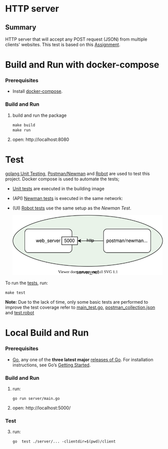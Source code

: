 # HTTP server

## Summary
HTTP server that will accept any POST request (JSON) from multiple clients' websites.
This test is based on this [Assignment](test.description/README.md).

# Build and Run with docker-compose
### Prerequisites
* Install [docker-compose](https://docs.docker.com/compose/install/).
### Build and Run
1. build and run the package
   ```shell
   make build
   make run
   ```
1. open: http://localhost:8080
# Test
[golang Unit Testing](https://golangdocs.com/golang-unit-testing), [Postman/Newman](https://github.com/postmanlabs/newman) and [Robot](https://hub.docker.com/r/ppodgorsek/robot-framework/) are used to test this project.
Docker compose is used to automate the tests;
* [Unit tests](test/docker-compose.test.server.yml) are executed in the building image
* (API) [Newman tests](test/docker-compose.postman.test.yml) is executed in the same network:
* (UI) [Robot tests](test/docker-compose.robotframework.test.yml) use the same setup as the *Newman Test*.

  ![diagram](doc/web.server.test.svg)

To run the [tests](test), run:
```shell
make test
```
**Note:** Due to the lack of time, only some basic tests are performed
to improve the test coverage refer to [main_test.go](server/main_test.go), [postman_collection.json](test/postman/postman_collection.json) and [test.robot](test/robot/test.robot)


# Local Build and Run
### Prerequisites
* [Go](https://golang.org/), any one of the **three latest major** [releases of Go](https://golang.org/doc/devel/release.html).
  For installation instructions, see Go’s [Getting Started](https://golang.org/doc/install).

### Build and Run
1. run:
   ```shell
   go run server/main.go
   ```
1. open: http://localhost:5000/

### Test
3. run:
   ```
   go  test ./server/... -clientdir=$(pwd)/client
   ```




